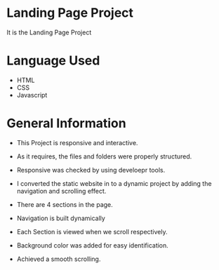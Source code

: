# Landing Page Project

It is the Landing Page Project

# Language Used

- HTML
- CSS
- Javascript

# General Information

- This Project is responsive and interactive. 
- As it requires, the files and folders were properly structured.
- Responsive was checked by using develoepr tools. 
- I converted the static website in to a dynamic project by adding the navigation and scrolling effect.
- There are 4 sections in the page.


- Navigation is built dynamically
- Each Section is viewed when we scroll respectively.
- Background color was added for easy identification.
- Achieved a smooth scrolling.

